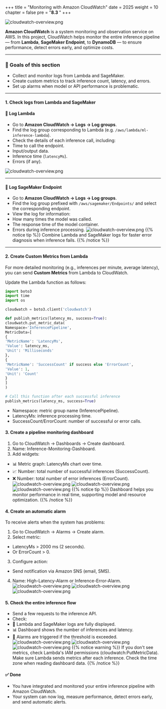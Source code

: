 +++
title = "Monitoring with Amazon CloudWatch"
date = 2025
weight = 10
chapter = false
pre = "<b>8.3 </b>"
+++

![cloudwatch-overview.png](/images/8-Configure-CloudFront/8.3-Monitor-with-CloudWatch/8.3.0.png)

**Amazon CloudWatch** is a system monitoring and observation service on AWS. In this project, CloudWatch helps monitor the entire inference pipeline — from **Lambda**, **SageMaker Endpoint**, to **DynamoDB** — to ensure performance, detect errors early, and optimize costs.

---

### 🎯 Goals of this section
- Collect and monitor logs from Lambda and SageMaker.
- Create custom metrics to track inference count, latency, and errors.
- Set up alarms when model or API performance is problematic.

---

#### 1. Check logs from Lambda and SageMaker

#### 📜 Log Lambda
- Go to **Amazon CloudWatch → Logs → Log groups**.
- Find the log group corresponding to Lambda (e.g. `/aws/lambda/ml-inference-lambda`).
- Check the details of each inference call, including:
- Time to call the endpoint.
- Input/output data.
- Inference time (`latencyMs`).
- Errors (if any).

![cloudwatch-overview.png](/images/8-Configure-CloudFront/8.3-Monitor-with-CloudWatch/8.3.1.png)

---

#### 📜 Log SageMaker Endpoint
- Go to **Amazon CloudWatch → Logs → Log groups**.
- Find the log group prefixed with `/aws/sagemaker/Endpoints/` and select the corresponding endpoint.
- View the log for information:
- How many times the model was called.
- The response time of the model container.
- Errors during inference processing.
![cloudwatch-overview.png](/images/8-Configure-CloudFront/8.3-Monitor-with-CloudWatch/8.3.2.png)
{{% notice tip %}}
Combine Lambda and SageMaker logs for faster error diagnosis when inference fails.
{{% /notice %}}

---

#### 2. Create Custom Metrics from Lambda

For more detailed monitoring (e.g., inferences per minute, average latency), you can send **Custom Metrics** from Lambda to CloudWatch.

Update the Lambda function as follows:

```python
import boto3
import time
import os

cloudwatch = boto3.client('cloudwatch')

def publish_metrics(latency_ms, success=True): 
cloudwatch.put_metric_data( 
Namespace='InferencePipeline', 
MetricData=[ 
{ 
'MetricName': 'LatencyMs', 
'Value': latency_ms, 
'Unit': 'Milliseconds' 
}, 
{ 
'MetricName': 'SuccessCount' if success else 'ErrorCount', 
'Value': 1, 
'Unit': 'Count' 
} 
] 
)

# Call this function after each successful inference
publish_metrics(latency_ms, success=True)
```
- Namespace: metric group name (InferencePipeline).
- LatencyMs: inference processing time.
- SuccessCount/ErrorCount: number of successful or error calls.

#### 3. Create a pipeline monitoring dashboard

1. Go to CloudWatch → Dashboards → Create dashboard.
2. Name: Inference-Monitoring-Dashboard.
3. Add widgets:

- 📊 Metric graph: LatencyMs chart over time.
- 📈 Number: total number of successful inferences (SuccessCount).
- ❌ Number: total number of error inferences (ErrorCount).
![cloudwatch-overview.png](/images/8-Configure-CloudFront/8.3-Monitor-with-CloudWatch/8.3.3.png)
![cloudwatch-overview.png](/images/8-Configure-CloudFront/8.3-Monitor-with-CloudWatch/8.3.4.png)
![cloudwatch-overview.png](/images/8-Configure-CloudFront/8.3-Monitor-with-CloudWatch/8.3.5.png)
{{% notice tip %}}
Dashboard helps you monitor performance in real time, supporting model and resource optimization.
{{% /notice %}}

#### 4. Create an automatic alarm
To receive alerts when the system has problems:
1. Go to CloudWatch → Alarms → Create alarm.
2. Select metric:
- LatencyMs > 2000 ms (2 seconds).
- Or ErrorCount > 0.
3. Configure action:
- Send notification via Amazon SNS (email, SMS).
4. Name: High-Latency-Alarm or Inference-Error-Alarm.
![cloudwatch-overview.png](/images/8-Configure-CloudFront/8.3-Monitor-with-CloudWatch/8.3.6.png)
![cloudwatch-overview.png](/images/8-Configure-CloudFront/8.3-Monitor-with-CloudWatch/8.3.7.png)
![cloudwatch-overview.png](/images/8-Configure-CloudFront/8.3-Monitor-with-CloudWatch/8.3.8.png)
#### 5. Check the entire inference flow
- Send a few requests to the inference API.
- Check:
- 📜 Lambda and SageMaker logs are fully displayed.
- 📊 Dashboard shows the number of inferences and latency.
- 🚨 Alarms are triggered if the threshold is exceeded.
![cloudwatch-overview.png](/images/8-Configure-CloudFront/8.3-Monitor-with-CloudWatch/8.3.9.png)
![cloudwatch-overview.png](/images/8-Configure-CloudFront/8.3-Monitor-with-CloudWatch/8.3.10.png)
![cloudwatch-overview.png](/images/8-Configure-CloudFront/8.3-Monitor-with-CloudWatch/8.3.11.png)
{{% notice warning %}}
If you don't see metrics, check Lambda's IAM permissions (cloudwatch:PutMetricData).
Make sure Lambda sends metrics after each inference.
Check the time zone when reading dashboard data.
{{% /notice %}}

#### ✅ Done
- You have integrated and monitored your entire inference pipeline with Amazon CloudWatch.
- Your system can now log, measure performance, detect errors early, and send automatic alerts.